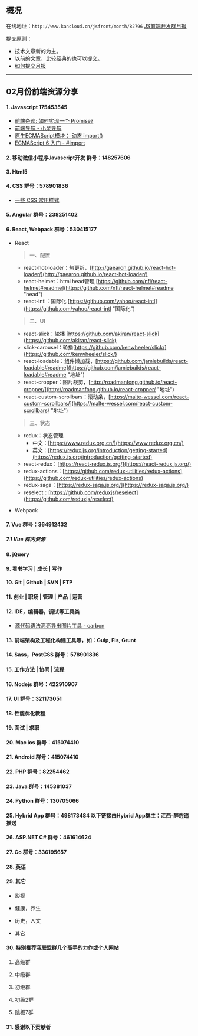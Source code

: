 ## 概况

在线地址：`http://www.kancloud.cn/jsfront/month/82796` [JS前端开发群月报](http://www.kancloud.cn/jsfront/month/82796)


提交原则：

- 技术文章新的为主。
- 以前的文章，比较经典的也可以提交。
- [如何提交月报](http://www.kancloud.cn/jsfront/month/227309)

---


## 02月份前端资源分享
#### 1. Javascript 175453545
- [前端杂谈: 如何实现一个 Promise?](https://zhuanlan.zhihu.com/p/52311842)
- [前端导航 - 小呆导航](http://webjike.com/web.html)
- [原生ECMAScript模块： 动态 import()](https://www.zcfy.cc/article/native-ecmascript-modules-dynamic-import)
- [ECMAScript 6 入门 - #import](http://es6.ruanyifeng.com/#docs/module#import)


#### 2. 移动微信小程序Javascript开发 群号：148257606


#### 3. Html5


#### 4. CSS  群号：578901836
- [一些 CSS 常用样式](https://qishaoxuan.github.io/css_tricks/)

#### 5. Angular 群号：238251402

#### 6. React, Webpack 群号：530415177
- React

	> 一、配置
	
	+ react-hot-loader：热更新，[http://gaearon.github.io/react-hot-loader/](http://gaearon.github.io/react-hot-loader/)
	+ react-helmet：html head管理,[https://github.com/nfl/react-helmet#readme](https://github.com/nfl/react-helmet#readme "head")
	+ react-intl：国际化 [https://github.com/yahoo/react-intl](https://github.com/yahoo/react-intl "国际化")
	
	> 二、UI
	
	+ react-slick：轮播 [https://github.com/akiran/react-slick](https://github.com/akiran/react-slick)
	+ slick-carousel：轮播[https://github.com/kenwheeler/slick/](https://github.com/kenwheeler/slick/)
	+ react-loadable：组件懒加载，[https://github.com/jamiebuilds/react-loadable#readme](https://github.com/jamiebuilds/react-loadable#readme "地址")
	+ react-cropper：图片裁剪，[http://roadmanfong.github.io/react-cropper/](http://roadmanfong.github.io/react-cropper/ "地址")
	+ react-custom-scrollbars：滚动条，[https://malte-wessel.com/react-custom-scrollbars/](https://malte-wessel.com/react-custom-scrollbars/ "地址")

	> 三、状态
	
	+ redux：状态管理
		+ 中文：[https://www.redux.org.cn/](https://www.redux.org.cn/) 
		+ 英文：[https://redux.js.org/introduction/getting-started](https://redux.js.org/introduction/getting-started)
	+ react-redux：[https://react-redux.js.org/](https://react-redux.js.org/)
	+ redux-actions：[https://github.com/redux-utilities/redux-actions](https://github.com/redux-utilities/redux-actions)
	+ redux-saga：[https://redux-saga.js.org/](https://redux-saga.js.org/)
	+ reselect：[https://github.com/reduxjs/reselect](https://github.com/reduxjs/reselect)

- Webpack


#### 7. Vue 群号：364912432

##### 7.1 Vue 群内资源


#### 8. jQuery

#### 9. 看书学习 | 成长 | 写作


#### 10. Git | Github | SVN | FTP

#### 11. 创业 | 职场 | 管理 | 产品 | 运营

#### 12. IDE，编辑器，调试等工具类
- [源代码语法高亮导出图片工具 - carbon](https://carbon.now.sh)

#### 13. 前端架构及工程化构建工具等，如：Gulp, Fis, Grunt

#### 14. Sass，PostCSS  群号：578901836

#### 15. 工作方法 | 协同 | 流程

#### 16. Nodejs 群号：422910907

#### 17. UI 群号：321173051

#### 18. 性能优化教程

#### 19. 面试 | 求职

#### 20. Mac ios 群号：415074410

#### 21. Android 群号：415074410

#### 22. PHP 群号：82254462

#### 23. Java 群号：145381037

#### 24. Python 群号：130705066

#### 25. Hybrid App 群号：498173484 以下链接由Hybrid App群主：江西-醉逍遥推送

#### 26. ASP.NET C# 群号：461614624

#### 27. Go 群号：336195657

#### 28. 英语

#### 29. 其它

- 影视


- 健康，养生


- 历史，人文


- 其它



#### 30. 特别推荐我联盟群几个高手的力作或个人网站

1. 高级群



2. 中级群


3. 初级群

4. 初级2群


5. 跳板7群


#### 31. 感谢以下贡献者

